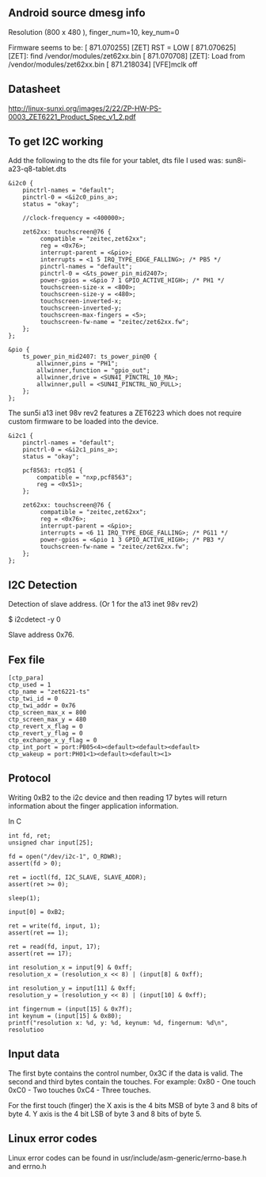 Android source dmesg info
--------------------------

Resolution (800 x 480 ), finger_num=10, key_num=0

Firmware seems to be:
[  871.070255] [ZET] RST = LOW
[  871.070625] [ZET]: find /vendor/modules/zet62xx.bin
[  871.070708] [ZET]: Load from /vendor/modules/zet62xx.bin
[  871.218034] [VFE]mclk off


Datasheet
---------

http://linux-sunxi.org/images/2/22/ZP-HW-PS-0003_ZET6221_Product_Spec_v1_2.pdf

To get I2C working
------------------

Add the following to the dts file for your tablet, dts file I used was:
sun8i-a23-q8-tablet.dts

```
&i2c0 {
	pinctrl-names = "default";
	pinctrl-0 = <&i2c0_pins_a>;
	status = "okay";

	//clock-frequency = <400000>;

	zet62xx: touchscreen@76 {
		 compatible = "zeitec,zet62xx";
		 reg = <0x76>;
		 interrupt-parent = <&pio>;
		 interrupts = <1 5 IRQ_TYPE_EDGE_FALLING>; /* PB5 */
		 pinctrl-names = "default";
		 pinctrl-0 = <&ts_power_pin_mid2407>;
		 power-gpios = <&pio 7 1 GPIO_ACTIVE_HIGH>; /* PH1 */
		 touchscreen-size-x = <800>;
		 touchscreen-size-y = <480>;
		 touchscreen-inverted-x;
		 touchscreen-inverted-y;
		 touchscreen-max-fingers = <5>;
		 touchscreen-fw-name = "zeitec/zet62xx.fw";
	};
};

&pio {
	ts_power_pin_mid2407: ts_power_pin@0 {
		allwinner,pins = "PH1";
		allwinner,function = "gpio_out";
		allwinner,drive = <SUN4I_PINCTRL_10_MA>;
		allwinner,pull = <SUN4I_PINCTRL_NO_PULL>;
	};
};
```

The sun5i a13 inet 98v rev2 features a ZET6223 which does not require custom
firmware to be loaded into the device.

```
&i2c1 {
	pinctrl-names = "default";
	pinctrl-0 = <&i2c1_pins_a>;
	status = "okay";

	pcf8563: rtc@51 {
		compatible = "nxp,pcf8563";
		reg = <0x51>;
	};

	zet62xx: touchscreen@76 {
		 compatible = "zeitec,zet62xx";
		 reg = <0x76>;
		 interrupt-parent = <&pio>;
		 interrupts = <6 11 IRQ_TYPE_EDGE_FALLING>; /* PG11 */
		 power-gpios = <&pio 1 3 GPIO_ACTIVE_HIGH>; /* PB3 */
		 touchscreen-fw-name = "zeitec/zet62xx.fw";
	};
};
```

I2C Detection
-------------

Detection of slave address. (Or 1 for the a13 inet 98v rev2)

$ i2cdetect -y 0 

Slave address 0x76.

Fex file
---------

```
[ctp_para]
ctp_used = 1
ctp_name = "zet6221-ts"
ctp_twi_id = 0
ctp_twi_addr = 0x76
ctp_screen_max_x = 800
ctp_screen_max_y = 480
ctp_revert_x_flag = 0
ctp_revert_y_flag = 0
ctp_exchange_x_y_flag = 0
ctp_int_port = port:PB05<4><default><default><default>
ctp_wakeup = port:PH01<1><default><default><1>
```

Protocol
--------

Writing 0xB2 to the i2c device and then reading 17 bytes will return information
about the finger application information.

In C

```
int fd, ret;
unsigned char input[25];

fd = open("/dev/i2c-1", O_RDWR);
assert(fd > 0);

ret = ioctl(fd, I2C_SLAVE, SLAVE_ADDR);
assert(ret >= 0);

sleep(1);

input[0] = 0xB2;

ret = write(fd, input, 1);
assert(ret == 1);

ret = read(fd, input, 17);
assert(ret == 17);

int resolution_x = input[9] & 0xff;
resolution_x = (resolution_x << 8) | (input[8] & 0xff);

int resolution_y = input[11] & 0xff;
resolution_y = (resolution_y << 8) | (input[10] & 0xff);

int fingernum = (input[15] & 0x7f);
int keynum = (input[15] & 0x80);
printf("resolution x: %d, y: %d, keynum: %d, fingernum: %d\n", resolutioo

```

Input data
----------

The first byte contains the control number, 0x3C if the data is valid.
The second and third bytes contain the touches. For example:
0x80 - One touch
0xC0 - Two touches
0xC4 - Three touches.

For the first touch (finger) the X axis is the 4 bits MSB of byte 3 and 8 bits of byte 4.
Y axis is the 4 bit LSB of byte 3 and 8 bits of byte 5.

Linux error codes
-----------------

Linux error codes can be found in usr/include/asm-generic/errno-base.h and errno.h
